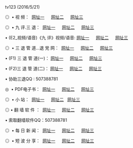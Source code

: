 tv123 (2016/5/21)
<p>◎   • 视 频： 
<a href="http://c23.privatedns.org/tv/" target="_blank">网址一</a> 　 
<a href="http://c23.privatedns.org/9018.html" target="_blank">网址二</a> 　 
<a href="http://c23.privatedns.org/9449.html" target="_blank">网址三</a></p>
<p>◎   • 九 评.三 退：  
<a href="http://c23.privatedns.org/t/" target="_blank">网址一</a> 　 
<a href="http://c23.privatedns.org/v/" target="_blank">网址二</a> 　 
<a href="http://c23.privatedns.org/tt/" target="_blank">网址三</a> 　</p>
<p>  • (E2_视频/语音)《九 评》视频/语音: 
<a href="http://c23.privatedns.org/v/" target="_blank">网址一</a> 　 
<a href="http://c23.privatedns.org/v/" target="_blank">网址二</a> 　 
<a href="http://c23.privatedns.org/v/" target="_blank">网址三</a></p>
<p>◎   • 三 退 管 道...退 党 网：  
<a href="http://c23.privatedns.org/go/8/" target="_blank">网址一</a> 　 
<a href="http://c23.privatedns.org/go/8/" target="_blank">网址二</a> 　 
<a href="http://c23.privatedns.org/go/8/" target="_blank">网址三</a></p>
<p>  • (F1) 三 退 管 道(一)： 
<a href="http://c23.privatedns.org/d/" target="_blank">网址一</a> 　 
<a href="http://c23.privatedns.org/d/" target="_blank">网址二</a> 　 
<a href="http://c23.privatedns.org/d/" target="_blank">网址三</a></p>
<p>  • (F2)三 退 管 道(二)： 
<a href="http://c23.privatedns.org/dd/" target="_blank">网址一</a> 　 
<a href="http://c23.privatedns.org/dd/" target="_blank">网址二</a> 　 
<a href="http://c23.privatedns.org/dd/" target="_blank">网址三</a></p>
<p>  • 协助三退QQ : 507388781</p>
<p>◎   • PDF电子书：  
<a href="http://c23.privatedns.org/p/" target="_blank">网址一</a> 　 
<a href="http://c23.privatedns.org/p/" target="_blank">网址二</a> 　 
<a href="http://c23.privatedns.org/p/" target="_blank">网址三</a></p>
<p>◎ </span>  •  小 站：  
<a href="http://c23.privatedns.org/" target="_blank">网址一</a> 　 
<a href="http://c23.privatedns.org/" target="_blank">网址二</a>   
<a href="http://c23.privatedns.org/" target="_blank">网址三</a></p>
<p>◎  • 翻 墙 软 件 ：  
<a href="http://c23.privatedns.org/f/" target="_blank">网址一</a> 　 
<a href="http://c23.privatedns.org/ff/" target="_blank">网址二</a> 　 
<a href="http://c23.privatedns.org/f/" target="_blank">网址三</a></p>
<p>  • 索取翻墙软件QQ：507388781</p>
<p>◎ </span>  • 每 日 新 闻：  
<a href="http://c23.privatedns.org/day/" target="_blank">网址一</a> 　 
<a href="http://c23.privatedns.org/day/" target="_blank">网址二</a> 　 
<a href="http://c23.privatedns.org/day/" target="_blank">网址三</a></p>
<p>◎ </span>  • 短 波 分 享：  
<a href="http://c23.privatedns.org/h/" target="_blank">网址一</a> 　 
<a href="http://c23.privatedns.org/h/" target="_blank">网址二</a> 　 
<a href="http://c23.privatedns.org/h/" target="_blank">网址三</a></p>
